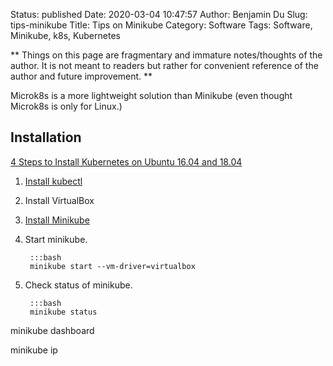 Status: published
Date: 2020-03-04 10:47:57
Author: Benjamin Du
Slug: tips-minikube
Title: Tips on Minikube
Category: Software
Tags: Software, Minikube, k8s, Kubernetes

**
Things on this page are fragmentary and immature notes/thoughts of the author.
It is not meant to readers but rather for convenient reference of the author and future improvement.
**

Microk8s is a more lightweight solution than Minikube 
(even thought Microk8s is only for Linux.)


## Installation

[4 Steps to Install Kubernetes on Ubuntu 16.04 and 18.04](https://matthewpalmer.net/kubernetes-app-developer/articles/install-kubernetes-ubuntu-tutorial.html)


1. [Install kubectl](https://kubernetes.io/docs/tasks/tools/install-kubectl/)

2. Install VirtualBox

3. [Install Minikube](https://kubernetes.io/docs/tasks/tools/install-minikube/)

4. Start minikube. 
	
		:::bash
		minikube start --vm-driver=virtualbox

5. Check status of minikube.

		:::bash
		minikube status


minikube dashboard

minikube ip
